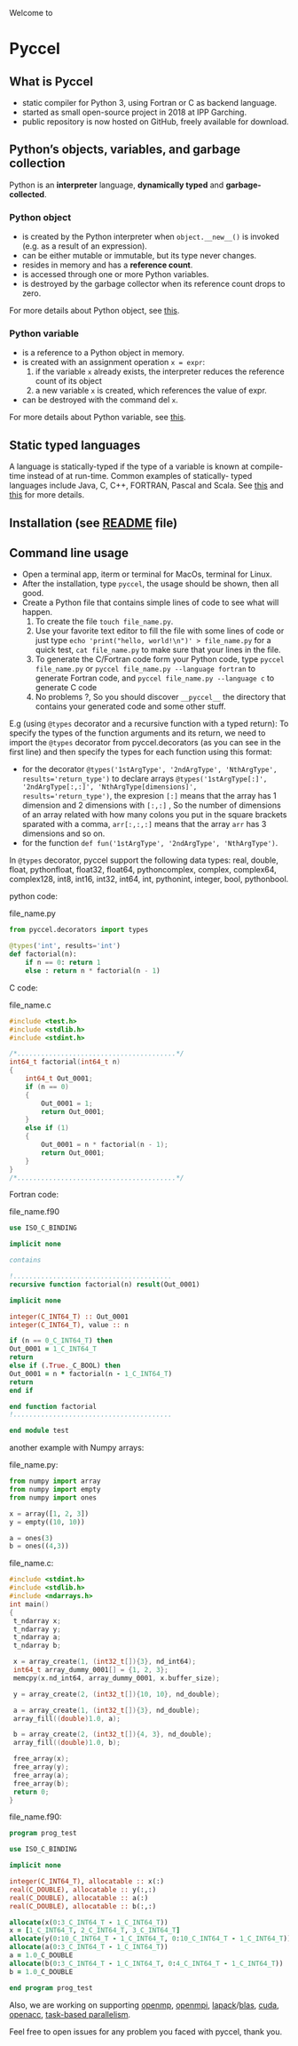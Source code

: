 Welcome to
# Pyccel

 ## What is Pyccel

-   static compiler for Python 3, using Fortran or C as backend language.
-   started as small open-source project in 2018 at IPP Garching.
-   public repository is now hosted on GitHub, freely available for download.

 ## Python’s objects, variables, and garbage collection

 Python is an **interpreter** language, **dynamically typed** and **garbage-collected**.

 ### Python object

 - is created by the Python interpreter when `object.__new__()` is invoked (e.g. as a result of an expression).
 - can be either mutable or immutable, but its type never changes.
 - resides in memory and has a **reference count**.
 - is accessed through one or more Python variables.
 - is destroyed by the garbage collector when its reference count drops to zero.

For more details about Python object, see [this](https://docs.python.org/3/tutorial/classes.html).

 ### Python variable
 - is a reference to a Python object in memory.
 - is created with an assignment operation `x = expr`:
    1. if the variable `x` already exists, the interpreter reduces the reference count of its object
    2. a new variable `x` is created, which references the value of expr.
 - can be destroyed with the command del `x`.

For more details about Python variable, see [this](https://www.w3schools.com/python/python_variables.asp).

 ## Static typed languages
    
A language is statically-typed if the type of a variable is known at compile-time instead of at run-time. Common examples of statically-
typed languages include Java, C, C++, FORTRAN, Pascal and Scala. See [this](https://en.wikipedia.org/wiki/Type_system#:~:text=In%20programming%20languages%2C%20a%20type,%2C%20expressions%2C%20functions%20or%20modules.) and [this](https://android.jlelse.eu/magic-lies-here-statically-typed-vs-dynamically-typed-languages-d151c7f95e2b#:~:text=Static%20typed%20languages,%2C%20FORTRAN%2C%20Pascal%20and%20Scala.) for more details.

 ## Installation (see [README](https://github.com/pyccel/pyccel/blob/master/README.rst) file)

 ## Command line usage
 - Open a terminal app, iterm or terminal for MacOs, terminal for Linux. 
 - After the installation, type `pyccel`, the usage should be shown, then all good.
 - Create a Python file that contains simple lines of code to see what will happen.
   1. To create the file `touch file_name.py`.
   2. Use your favorite text editor to fill the file with some lines of code or just type `echo 'print("hello, world!\n")' > file_name.py`        for a quick test, `cat file_name.py` to make sure that your lines in the file.
   3. To generate the C/Fortran code form your Python code, type `pyccel file_name.py` or `pyccel file_name.py --language fortran`
          to generate Fortran code, and `pyccel file_name.py --language c` to generate C code
   4. No problems ?, So you should discover `__pyccel__` the directory that contains your generated code and some other stuff.

E.g (using `@types` decorator and a recursive function with a typed return):
To specify the types of the function arguments and its return, we need to import the `@types` decorator from pyccel.decorators (as you can see in the first line) and then specify the types for each function using this format:
- for the decorator `@types('1stArgType', '2ndArgType', 'NthArgType', results='return_type')` to declare arrays `@types('1stArgType[:]', '2ndArgType[:,:]', 'NthArgType[dimensions]', results='return_type')`, the expresion `[:]` means that the array has 1 dimension and 2 dimensions with `[:,:]` , So the number of dimensions of an array related with how many colons you put in the square brackets sparated with a comma, `arr[:,:,:]` means that the array `arr` has 3 dimensions and so on.
- for the function `def fun('1stArgType', '2ndArgType', 'NthArgType')`.
   
In `@types` decorator, pyccel support the following data types: real, double, float, pythonfloat, float32, float64, pythoncomplex, complex, complex64, complex128, int8, int16, int32, int64, int, pythonint, integer, bool, pythonbool.
   
  python code:

  file_name.py
  ```python
  from pyccel.decorators import types

  @types('int', results='int')
  def factorial(n):
      if n == 0: return 1
      else : return n * factorial(n - 1)
   ```  
   C code:
   
   file_name.c
   
   ```c
   #include <test.h>
   #include <stdlib.h>
   #include <stdint.h>

   /*........................................*/
   int64_t factorial(int64_t n)
   {
       int64_t Out_0001;
       if (n == 0)
       {
           Out_0001 = 1;
           return Out_0001;
       }
       else if (1)
       {
           Out_0001 = n * factorial(n - 1);
           return Out_0001;
       }
   }
   /*........................................*/
   ```

   Fortran code:
   
   file_name.f90

   ```fortran
   use ISO_C_BINDING

   implicit none

   contains

   !........................................
   recursive function factorial(n) result(Out_0001)

   implicit none

   integer(C_INT64_T) :: Out_0001
   integer(C_INT64_T), value :: n

   if (n == 0_C_INT64_T) then
   Out_0001 = 1_C_INT64_T
   return
   else if (.True._C_BOOL) then
   Out_0001 = n * factorial(n - 1_C_INT64_T)
   return
   end if

   end function factorial
   !........................................

   end module test
   ```

   another example with Numpy arrays:
   
   file_name.py:
   
   ```python
   from numpy import array
   from numpy import empty
   from numpy import ones

   x = array([1, 2, 3])
   y = empty((10, 10))

   a = ones(3)
   b = ones((4,3))
   ```

  file_name.c:
   
  ```c
  #include <stdint.h>
  #include <stdlib.h>
  #include <ndarrays.h>
  int main()
  {
   t_ndarray x;
   t_ndarray y;
   t_ndarray a;
   t_ndarray b;

   x = array_create(1, (int32_t[]){3}, nd_int64);
   int64_t array_dummy_0001[] = {1, 2, 3};
   memcpy(x.nd_int64, array_dummy_0001, x.buffer_size);

   y = array_create(2, (int32_t[]){10, 10}, nd_double);

   a = array_create(1, (int32_t[]){3}, nd_double);
   array_fill((double)1.0, a);

   b = array_create(2, (int32_t[]){4, 3}, nd_double);
   array_fill((double)1.0, b);

   free_array(x);
   free_array(y);
   free_array(a);
   free_array(b);
   return 0;
  }
  ```

  file_name.f90:

  ```fortran
  program prog_test

  use ISO_C_BINDING

  implicit none

  integer(C_INT64_T), allocatable :: x(:)
  real(C_DOUBLE), allocatable :: y(:,:)
  real(C_DOUBLE), allocatable :: a(:)
  real(C_DOUBLE), allocatable :: b(:,:)

  allocate(x(0:3_C_INT64_T - 1_C_INT64_T))
  x = [1_C_INT64_T, 2_C_INT64_T, 3_C_INT64_T]
  allocate(y(0:10_C_INT64_T - 1_C_INT64_T, 0:10_C_INT64_T - 1_C_INT64_T))
  allocate(a(0:3_C_INT64_T - 1_C_INT64_T))
  a = 1.0_C_DOUBLE
  allocate(b(0:3_C_INT64_T - 1_C_INT64_T, 0:4_C_INT64_T - 1_C_INT64_T))
  b = 1.0_C_DOUBLE

  end program prog_test
  ```

Also, we are working on supporting [openmp](https://en.wikipedia.org/wiki/OpenMP), [openmpi](https://en.wikipedia.org/wiki/Open_MPI), [lapack](https://en.wikipedia.org/wiki/LAPACK)/[blas](https://en.wikipedia.org/wiki/Basic_Linear_Algebra_Subprograms), [cuda](https://en.wikipedia.org/wiki/CUDA), [openacc](https://en.wikipedia.org/wiki/OpenACC), [task-based parallelism](https://en.wikipedia.org/wiki/Task_parallelism).

Feel free to open issues for any problem you faced with pyccel, thank you.

